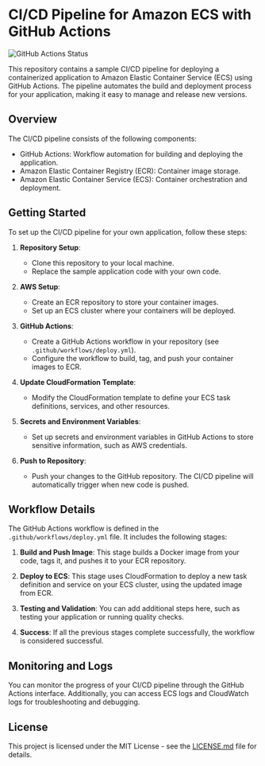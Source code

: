 # CI/CD Pipeline for Amazon ECS with GitHub Actions

![GitHub Actions Status](https://github.com/sys-2027/aws-thumbnail-service-1/workflows/CI%2FCD%20Pipeline/badge.svg)

This repository contains a sample CI/CD pipeline for deploying a containerized application to Amazon Elastic Container Service (ECS) using GitHub Actions. The pipeline automates the build and deployment process for your application, making it easy to manage and release new versions.

## Overview

The CI/CD pipeline consists of the following components:

- GitHub Actions: Workflow automation for building and deploying the application.
- Amazon Elastic Container Registry (ECR): Container image storage.
- Amazon Elastic Container Service (ECS): Container orchestration and deployment.

## Getting Started

To set up the CI/CD pipeline for your own application, follow these steps:

1. **Repository Setup**:
   - Clone this repository to your local machine.
   - Replace the sample application code with your own code.

2. **AWS Setup**:
   - Create an ECR repository to store your container images.
   - Set up an ECS cluster where your containers will be deployed.

3. **GitHub Actions**:
   - Create a GitHub Actions workflow in your repository (see `.github/workflows/deploy.yml`).
   - Configure the workflow to build, tag, and push your container images to ECR.

4. **Update CloudFormation Template**:
   - Modify the CloudFormation template to define your ECS task definitions, services, and other resources.

5. **Secrets and Environment Variables**:
   - Set up secrets and environment variables in GitHub Actions to store sensitive information, such as AWS credentials.

6. **Push to Repository**:
   - Push your changes to the GitHub repository. The CI/CD pipeline will automatically trigger when new code is pushed.

## Workflow Details

The GitHub Actions workflow is defined in the `.github/workflows/deploy.yml` file. It includes the following stages:

1. **Build and Push Image**: This stage builds a Docker image from your code, tags it, and pushes it to your ECR repository.

2. **Deploy to ECS**: This stage uses CloudFormation to deploy a new task definition and service on your ECS cluster, using the updated image from ECR.

3. **Testing and Validation**: You can add additional steps here, such as testing your application or running quality checks.

4. **Success**: If all the previous stages complete successfully, the workflow is considered successful.

## Monitoring and Logs

You can monitor the progress of your CI/CD pipeline through the GitHub Actions interface. Additionally, you can access ECS logs and CloudWatch logs for troubleshooting and debugging.

## License

This project is licensed under the MIT License - see the [LICENSE.md](LICENSE.md) file for details.

